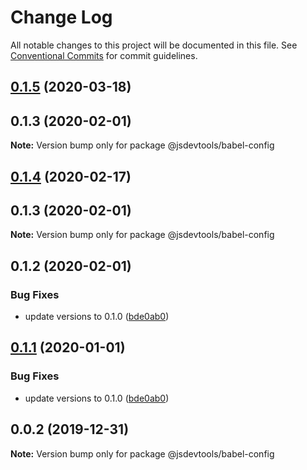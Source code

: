 # Change Log

All notable changes to this project will be documented in this file.
See [Conventional Commits](https://conventionalcommits.org) for commit guidelines.

## [0.1.5](https://github.com/jsdevtools/jsdevtools/compare/@jsdevtools/babel-config@0.1.1...@jsdevtools/babel-config@0.1.5) (2020-03-18)



## 0.1.3 (2020-02-01)

**Note:** Version bump only for package @jsdevtools/babel-config





## [0.1.4](https://github.com/jsdevtools/jsdevtools/compare/@jsdevtools/babel-config@0.1.2...@jsdevtools/babel-config@0.1.4) (2020-02-17)



## 0.1.3 (2020-02-01)

**Note:** Version bump only for package @jsdevtools/babel-config





## 0.1.2 (2020-02-01)


### Bug Fixes

* update versions to 0.1.0 ([bde0ab0](https://github.com/jsdevtools/monorepo-template/commit/bde0ab0))





## [0.1.1](https://github.com/jsdevtools/monorepo-template/compare/@jsdevtools/babel-config@0.0.2...@jsdevtools/babel-config@0.1.1) (2020-01-01)


### Bug Fixes

* update versions to 0.1.0 ([bde0ab0](https://github.com/jsdevtools/monorepo-template/commit/bde0ab0b8db2f88f37202a18670c7b86efc40453))





## 0.0.2 (2019-12-31)

**Note:** Version bump only for package @jsdevtools/babel-config
